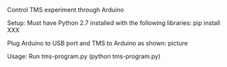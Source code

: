 Control TMS experiment through Arduino

Setup:
Must have Python 2.7 installed with the following libraries:
pip install XXX

Plug Arduino to USB port and TMS to Arduino as shown:
picture

Usage:
Run tms-program.py (python tms-program.py)
